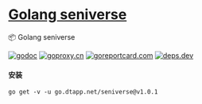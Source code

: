<h1>
<a href="https://www.dtapp.net/">Golang seniverse</a>
</h1>

📦 Golang seniverse

[comment]: <> (go)
[![godoc](https://pkg.go.dev/badge/go.dtapp.net/seniverse?status.svg)](https://pkg.go.dev/go.dtapp.net/seniverse)
[![goproxy.cn](https://goproxy.cn/stats/go.dtapp.net/seniverse/badges/download-count.svg)](https://goproxy.cn/stats/go.dtapp.net/seniverse)
[![goreportcard.com](https://goreportcard.com/badge/go.dtapp.net/seniverse)](https://goreportcard.com/report/go.dtapp.net/seniverse)
[![deps.dev](https://img.shields.io/badge/deps-go-red.svg)](https://deps.dev/go/go.dtapp.net%2Fseniverse)

#### 安装

```shell
go get -v -u go.dtapp.net/seniverse@v1.0.1
```

